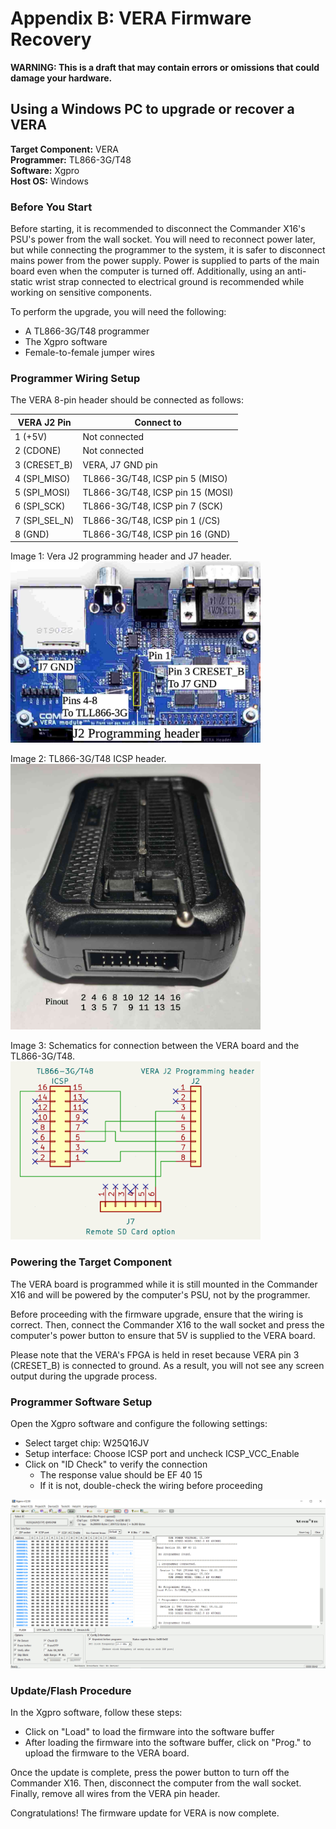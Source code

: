 # Appendix B: VERA Firmware Recovery

**WARNING: This is a draft that may contain errors or omissions that could damage your hardware.**

## Using a Windows PC to upgrade or recover a VERA

**Target Component:** VERA  
**Programmer:** TL866-3G/T48  
**Software:** Xgpro  
**Host OS:** Windows  


### Before You Start

Before starting, it is recommended to disconnect the Commander X16's PSU's power from the wall socket.  You will need to reconnect power later, but while connecting the programmer to the system, it is safer to disconnect mains power from the power supply. Power is supplied to parts of the main board even when the computer is turned off. Additionally, using an anti-static wrist strap connected to electrical ground is recommended while working on sensitive components.

To perform the upgrade, you will need the following:
- A TL866-3G/T48 programmer
- The Xgpro software
- Female-to-female jumper wires


### Programmer Wiring Setup

The VERA 8-pin header should be connected as follows:

| VERA J2 Pin   | Connect to                       |
|---------------|----------------------------------|
| 1 (+5V)       | Not connected                    |
| 2 (CDONE)     | Not connected                    |
| 3 (CRESET_B)  | VERA, J7 GND pin                 |
| 4 (SPI_MISO)  | TL866-3G/T48, ICSP pin 5 (MISO)  |
| 5 (SPI_MOSI)  | TL866-3G/T48, ICSP pin 15 (MOSI) |
| 6 (SPI_SCK)   | TL866-3G/T48, ICSP pin 7 (SCK)   |
| 7 (SPI_SEL_N) | TL866-3G/T48, ICSP pin 1 (/CS)   |
| 8 (GND)       | TL866-3G/T48, ICSP pin 16 (GND)  |

Image 1: Vera J2 programming header and J7 header.<br>
<img src="/images/vera-prg-hdr.jpg" width="400" />

Image 2: TL866-3G/T48 ICSP header.<br>
<img src="/images/tl866-3g-icsp.jpg" width="400" />

Image 3: Schematics for connection between the VERA board and the TL866-3G/T48.<br>
<img src="/images/tl866-3g-to-vera.png" width="400" />


### Powering the Target Component

The VERA board is programmed while it is still mounted in the Commander X16 and 
will be powered by the computer's PSU, not by the programmer.

Before proceeding with the firmware upgrade, ensure that the wiring is correct. 
Then, connect the Commander X16 to the wall socket and press the computer's power 
button to ensure that 5V is supplied to the VERA board.

Please note that the VERA's FPGA is held in reset because 
VERA pin 3 (CRESET_B) is connected to ground. As a result, 
you will not see any screen output during the upgrade process.


### Programmer Software Setup

Open the Xgpro software and configure the following settings:

- Select target chip: W25Q16JV
- Setup interface: Choose ICSP port and uncheck ICSP_VCC_Enable
- Click on "ID Check" to verify the connection
    - The response value should be EF 40 15
    - If it is not, double-check the wiring before proceeding

<img src="/images/xgpro-window.png" width="600" />


### Update/Flash Procedure

In the Xgpro software, follow these steps:

- Click on "Load" to load the firmware into the software buffer
- After loading the firmware into the software buffer, click on "Prog." to upload the firmware to the VERA board.

Once the update is complete, press the power button to turn off the Commander X16. Then, disconnect the computer from the wall socket. Finally, remove all wires from the VERA pin header.

Congratulations! The firmware update for VERA is now complete.
